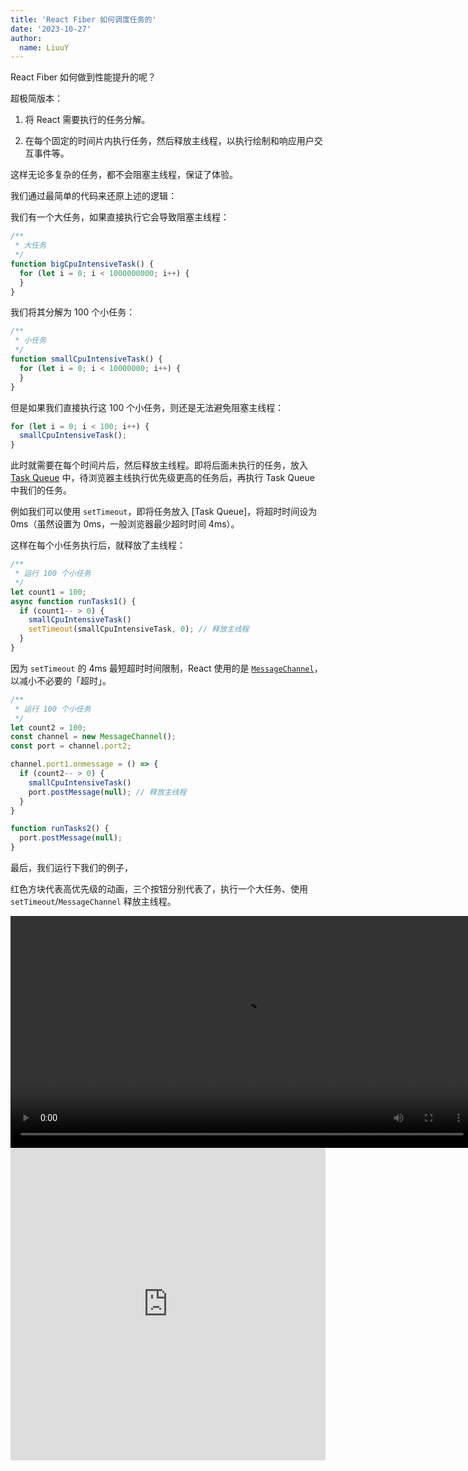 ```yaml
---
title: 'React Fiber 如何调度任务的'
date: '2023-10-27'
author:
  name: LiuuY
---
```


React Fiber 如何做到性能提升的呢？

超极简版本：

1. 将 React 需要执行的任务分解。

2. 在每个固定的时间片内执行任务，然后释放主线程，以执行绘制和响应用户交互事件等。

这样无论多复杂的任务，都不会阻塞主线程，保证了体验。

我们通过最简单的代码来还原上述的逻辑：

我们有一个大任务，如果直接执行它会导致阻塞主线程：

```javascript
/**
 * 大任务
 */
function bigCpuIntensiveTask() {
  for (let i = 0; i < 1000000000; i++) {
  }
}
```

我们将其分解为 100 个小任务：

```javascript
/**
 * 小任务
 */
function smallCpuIntensiveTask() {
  for (let i = 0; i < 10000000; i++) {
  }
}
```

但是如果我们直接执行这 100 个小任务，则还是无法避免阻塞主线程：

```javascript
for (let i = 0; i < 100; i++) {
  smallCpuIntensiveTask();
}
```

此时就需要在每个时间片后，然后释放主线程。即将后面未执行的任务，放入 [Task Queue](https://javascript.info/event-loop#macrotasks-and-microtasks) 中，待浏览器主线执行优先级更高的任务后，再执行 Task Queue 中我们的任务。

例如我们可以使用 `setTimeout`，即将任务放入 [Task Queue]，将超时时间设为 0ms（虽然设置为 0ms，一般浏览器最少超时时间 4ms）。

这样在每个小任务执行后，就释放了主线程：

```javascript
/**
 * 运行 100 个小任务
 */
let count1 = 100;
async function runTasks1() {
  if (count1-- > 0) {
    smallCpuIntensiveTask()
    setTimeout(smallCpuIntensiveTask, 0); // 释放主线程
  }
}
```

因为 `setTimeout` 的 4ms 最短超时时间限制，React 使用的是 [`MessageChannel`](https://github.com/facebook/react/blob/9e3b772b8cabbd8cadc7522ebe3dde3279e79d9e/packages/scheduler/src/forks/Scheduler.js#L568C3-L568C3)，以减小不必要的「超时」。

```javascript
/**
 * 运行 100 个小任务
 */
let count2 = 100;
const channel = new MessageChannel();
const port = channel.port2;

channel.port1.onmessage = () => {
  if (count2-- > 0) {
    smallCpuIntensiveTask()
    port.postMessage(null); // 释放主线程
  }
}

function runTasks2() {
  port.postMessage(null);
}
```

最后，我们运行下我们的例子，

红色方块代表高优先级的动画，三个按钮分别代表了，执行一个大任务、使用 `setTimeout`/`MessageChannel` 释放主线程。

<video width="741" controls>
  <source src="/assets/images/react-schedule-work/record.mov" type="video/mp4">
  Your browser does not support HTML video.
</video>

</br>

<iframe src="https://codesandbox.io/embed/yieldtomain-wthtnt?fontsize=14&hidenavigation=1&theme=dark"
     style="width:100%; height:500px; border:0; border-radius: 4px; overflow:hidden;"
     title="yieldToMain"
     allow="accelerometer; ambient-light-sensor; camera; encrypted-media; geolocation; gyroscope; hid; microphone; midi; payment; usb; vr; xr-spatial-tracking"
     sandbox="allow-forms allow-modals allow-popups allow-presentation allow-same-origin allow-scripts"
   ></iframe>



